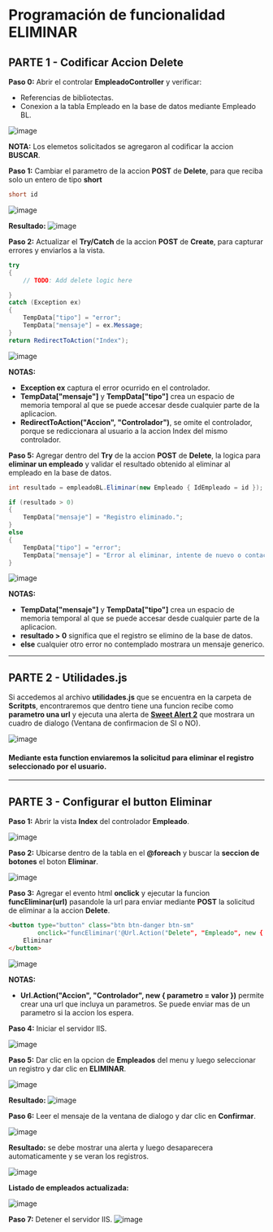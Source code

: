 # Programación de funcionalidad ELIMINAR

## PARTE 1 - Codificar Accion Delete
**Paso 0:** Abrir el controlar **EmpleadoController** y verificar:
- Referencias de bibliotectas.
- Conexion a la tabla Empleado en la base de datos mediante Empleado BL.

![image](https://github.com/user-attachments/assets/731c54fa-0ee6-444f-821b-b8c6b6cea90e)

**NOTA:** Los elemetos solicitados se agregaron al codificar la accion **BUSCAR**.

**Paso 1:** Cambiar el parametro de la accion **POST** de **Delete**, para que reciba solo un entero de tipo **short**
```csharp
short id
```
![image](https://github.com/user-attachments/assets/f06a0992-0139-4e2f-88f6-76eaf1823e41)

**Resultado:**
![image](https://github.com/user-attachments/assets/89571018-f1c0-4c09-a9ee-c0a28aa7ab48)

**Paso 2:** Actualizar el **Try/Catch** de la accion **POST** de **Create**, para capturar errores y enviarlos a la vista.
```csharp
try
{
    // TODO: Add delete logic here

}
catch (Exception ex)
{
    TempData["tipo"] = "error";
    TempData["mensaje"] = ex.Message;
}
return RedirectToAction("Index");
```
![image](https://github.com/user-attachments/assets/0e411714-fb9a-4e83-a24a-ca08762f76cf)

**NOTAS:**
- **Exception ex** captura el error ocurrido en el controlador.
- **TempData["mensaje"]** y **TempData["tipo"]** crea un espacio de memoria temporal al que se puede accesar desde cualquier parte de la aplicacion.
- **RedirectToAction("Accion", "Controlador")**, se omite el controlador, porque se rediccionara al usuario a la accion Index del mismo controlador.

**Paso 5:** Agregar dentro del **Try** de la accion **POST** de **Delete**, la logica para **eliminar un empleado** y validar el resultado obtenido al eliminar al empleado en la base de datos.
```csharp
int resultado = empleadoBL.Eliminar(new Empleado { IdEmpleado = id });

if (resultado > 0)
{
    TempData["mensaje"] = "Registro eliminado.";
}
else
{
    TempData["tipo"] = "error";
    TempData["mensaje"] = "Error al eliminar, intente de nuevo o contacte al soporte.";
}
```

![image](https://github.com/user-attachments/assets/891928b0-fb81-4876-8f7c-123cb447b683)

**NOTAS:**
- **TempData["mensaje"]** y **TempData["tipo"]** crea un espacio de memoria temporal al que se puede accesar desde cualquier parte de la aplicacion.
- **resultado > 0** significa que el registro se elimino de la base de datos.
- **else** cualquier otro error no contemplado mostrara un mensaje generico.

---
## PARTE 2 - Utilidades.js
Si accedemos al archivo **utilidades.js** que se encuentra en la carpeta de **Scritpts**, encontraremos que dentro tiene una funcion recibe como **parametro una url** y ejecuta una alerta de [**Sweet Alert 2**](https://sweetalert2.github.io/) que mostrara un cuadro de dialogo (Ventana de confirmacion de SI o NO).
 
![image](https://github.com/user-attachments/assets/cc2282d8-88c6-4ac6-882b-d692bde3ae3d)

#### Mediante esta function enviaremos la solicitud para eliminar el registro seleccionado por el usuario.

---
## PARTE 3 - Configurar el button Eliminar
**Paso 1:** Abrir la vista **Index** del controlador **Empleado**. 

![image](https://github.com/user-attachments/assets/30857945-fa85-4b5b-982f-c4d5c56a533d)

**Paso 2:** Ubicarse dentro de la tabla en el **@foreach** y buscar la **seccion de botones** el boton **Eliminar**. 

![image](https://github.com/user-attachments/assets/aa5d402b-34d8-4fe4-815c-bd2fc3e718ae)

**Paso 3:** Agregar el evento html **onclick** y ejecutar la funcion **funcEliminar(url)** pasandole la url para enviar mediante **POST** la solicitud de eliminar a la accion **Delete**.
```html
<button type="button" class="btn btn-danger btn-sm"
        onclick="funcEliminar('@Url.Action("Delete", "Empleado", new { id = item.IdEmpleado })')">
    Eliminar
</button>
```

![image](https://github.com/user-attachments/assets/602148d6-9e8c-4659-b59b-647b4e9ac7a4)

**NOTAS:**
- **Url.Action("Accion", "Controlador", new { parametro = valor })** permite crear una url que incluya un parametros. Se puede enviar mas de un parametro si la accion los espera.

**Paso 4:** Iniciar el servidor IIS. 

![image](https://github.com/user-attachments/assets/6eb19f1c-e99c-4215-bd75-479f6fd1307f)

**Paso 5:** Dar clic en la opcion de **Empleados** del menu y luego seleccionar un registro y dar clic en **ELIMINAR**.

![image](https://github.com/user-attachments/assets/05fac6c9-c1c3-454e-8573-1f0e010d6868)

**Resultado:**
![image](https://github.com/user-attachments/assets/8267c0d3-8f20-4b56-9f64-6779deee258e)

**Paso 6:** Leer el mensaje de la ventana de dialogo y dar clic en **Confirmar**.

![image](https://github.com/user-attachments/assets/7a0e7cf0-5288-4e0a-932d-2bfeac6d0bd2)

**Resultado:** se debe mostrar una alerta y luego desaparecera automaticamente y se veran los registros.

![image](https://github.com/user-attachments/assets/7f319300-00d7-408a-8952-5c803e48da87)

**Listado de empleados actualizada:**

![image](https://github.com/user-attachments/assets/1c4160f0-da0a-4e01-affc-0df3f316afbf)

**Paso 7:** Detener el servidor IIS.
![image](https://github.com/user-attachments/assets/cd85f0e0-8342-47b9-9426-ac8337b0cc59)
